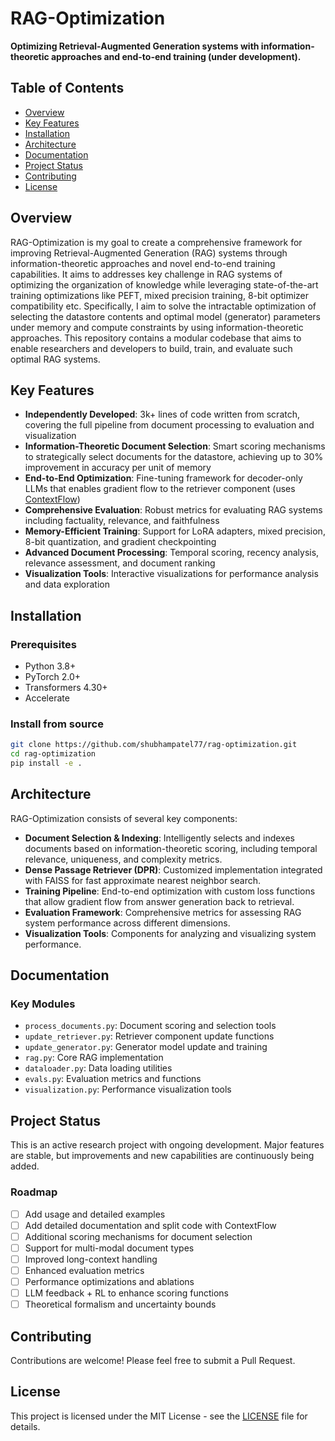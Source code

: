 # RAG-Optimization

**Optimizing Retrieval-Augmented Generation systems with information-theoretic approaches and end-to-end training (under development).**

## Table of Contents
- [Overview](#overview)
- [Key Features](#key-features)
- [Installation](#installation)
- [Architecture](#architecture)
- [Documentation](#documentation)
- [Project Status](#project-status)
- [Contributing](#contributing)
- [License](#license)

## Overview

RAG-Optimization is my goal to create a comprehensive framework for improving Retrieval-Augmented Generation (RAG) systems through information-theoretic approaches and novel end-to-end training capabilities. It aims to addresses key challenge in RAG systems of optimizing the organization of knowledge while leveraging state-of-the-art training optimizations like PEFT, mixed precision training, 8-bit optimizer compatibility etc.
Specifically, I aim to solve the intractable optimization of selecting the datastore contents and optimal model (generator) parameters under memory and compute constraints by using information-theoretic approaches. This repository contains a modular codebase that aims to enable researchers and developers to build, train, and evaluate such optimal RAG systems.

## Key Features

- **Independently Developed**: 3k+ lines of code written from scratch, covering the full pipeline from document processing to evaluation and visualization
- **Information-Theoretic Document Selection**: Smart scoring mechanisms to strategically select documents for the datastore, achieving up to 30% improvement in accuracy per unit of memory
- **End-to-End Optimization**: Fine-tuning framework for decoder-only LLMs that enables gradient flow to the retriever component (uses [ContextFlow](https://github.com/shubhampatel77/contextflow))
- **Comprehensive Evaluation**: Robust metrics for evaluating RAG systems including factuality, relevance, and faithfulness
- **Memory-Efficient Training**: Support for LoRA adapters, mixed precision, 8-bit quantization, and gradient checkpointing
- **Advanced Document Processing**: Temporal scoring, recency analysis, relevance assessment, and document ranking
- **Visualization Tools**: Interactive visualizations for performance analysis and data exploration

## Installation

### Prerequisites
- Python 3.8+
- PyTorch 2.0+
- Transformers 4.30+
- Accelerate

### Install from source
```bash
git clone https://github.com/shubhampatel77/rag-optimization.git
cd rag-optimization
pip install -e .
```

## Architecture

RAG-Optimization consists of several key components:

- **Document Selection & Indexing**: Intelligently selects and indexes documents based on information-theoretic scoring, including temporal relevance, uniqueness, and complexity metrics.
- **Dense Passage Retriever (DPR)**: Customized implementation integrated with FAISS for fast approximate nearest neighbor search.
- **Training Pipeline**: End-to-end optimization with custom loss functions that allow gradient flow from answer generation back to retrieval.
- **Evaluation Framework**: Comprehensive metrics for assessing RAG system performance across different dimensions.
- **Visualization Tools**: Components for analyzing and visualizing system performance.

## Documentation

### Key Modules
- `process_documents.py`: Document scoring and selection tools
- `update_retriever.py`: Retriever component update functions
- `update_generator.py`: Generator model update and training
- `rag.py`: Core RAG implementation
- `dataloader.py`: Data loading utilities
- `evals.py`: Evaluation metrics and functions
- `visualization.py`: Performance visualization tools

## Project Status

This is an active research project with ongoing development. Major features are stable, but improvements and new capabilities are continuously being added.

### Roadmap
- [ ] Add usage and detailed examples
- [ ] Add detailed documentation and split code with ContextFlow
- [ ] Additional scoring mechanisms for document selection
- [ ] Support for multi-modal document types
- [ ] Improved long-context handling
- [ ] Enhanced evaluation metrics
- [ ] Performance optimizations and ablations
- [ ] LLM feedback + RL to enhance scoring functions
- [ ] Theoretical formalism and uncertainty bounds 

## Contributing

Contributions are welcome! Please feel free to submit a Pull Request.

## License

This project is licensed under the MIT License - see the [LICENSE](LICENSE) file for details.
